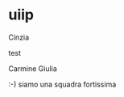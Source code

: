 # uiip
Cinzia

test


Carmine
Giulia





















:-) siamo una squadra fortissima





















































































































































































































































































































































































